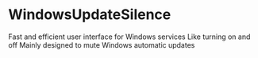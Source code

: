 # WindowsUpdateSilence
Fast and efficient user interface for Windows services
Like turning on and off
Mainly designed to mute Windows automatic updates
